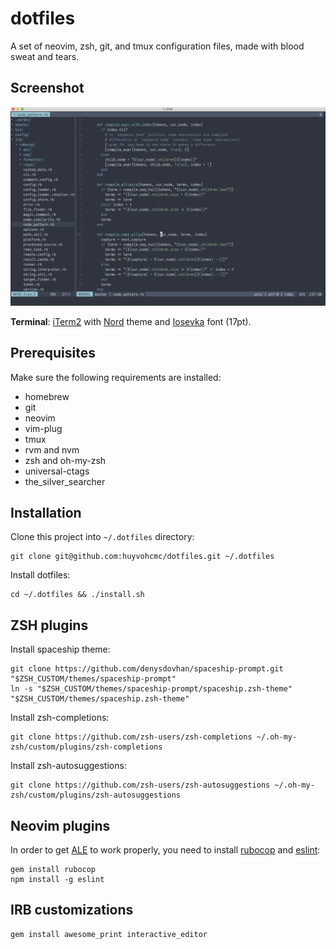 # dotfiles

A set of neovim, zsh, git, and tmux configuration files, made with blood sweat and tears.

## Screenshot

![screenshot](screenshot.png)

**Terminal**: [iTerm2](https://www.iterm2.com/) with [Nord](https://github.com/arcticicestudio/nord-iterm2) theme and [Iosevka](https://github.com/be5invis/Iosevka) font (17pt).

## Prerequisites

Make sure the following requirements are installed:

- homebrew
- git
- neovim
- vim-plug
- tmux
- rvm and nvm
- zsh and oh-my-zsh
- universal-ctags
- the_silver_searcher

## Installation

Clone this project into `~/.dotfiles` directory:

```
git clone git@github.com:huyvohcmc/dotfiles.git ~/.dotfiles
```

Install dotfiles:

```
cd ~/.dotfiles && ./install.sh
```

## ZSH plugins

Install spaceship theme:

```
git clone https://github.com/denysdovhan/spaceship-prompt.git "$ZSH_CUSTOM/themes/spaceship-prompt"
ln -s "$ZSH_CUSTOM/themes/spaceship-prompt/spaceship.zsh-theme" "$ZSH_CUSTOM/themes/spaceship.zsh-theme"
```

Install zsh-completions:

```
git clone https://github.com/zsh-users/zsh-completions ~/.oh-my-zsh/custom/plugins/zsh-completions
```

Install zsh-autosuggestions:

```
git clone https://github.com/zsh-users/zsh-autosuggestions ~/.oh-my-zsh/custom/plugins/zsh-autosuggestions
```

## Neovim plugins

In order to get [ALE](https://github.com/w0rp/ale) to work properly, you need to install [rubocop](https://github.com/bbatsov/rubocop) and [eslint](https://github.com/eslint/eslint):

```
gem install rubocop
npm install -g eslint
```

## IRB customizations

```
gem install awesome_print interactive_editor
```

